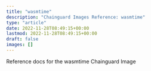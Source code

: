```yaml
---
title: "wasmtime"
description: "Chainguard Images Reference: wasmtime"
type: "article"
date: 2022-11-28T08:49:15+00:00
lastmod: 2022-11-28T08:49:15+00:00
draft: false
images: []
---
```


Reference docs for the wasmtime Chainguard Image
